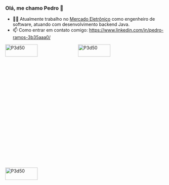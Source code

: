 ### Olá, me chamo Pedro 👋

- :man_technologist: Atualmente trabalho no <a href="https://www.me.com.br/">Mercado Eletrônico</a> como engenheiro de software, atuando com desenvolvimento backend Java.
- 📫 Como entrar em contato comigo: https://www.linkedin.com/in/pedro-ramos-3b35aaa0/
<img align="left" src="https://github-readme-stats.vercel.app/api?username=P3d50&show_icons=true&locale=en" alt="P3d50" width="45%" height="10%"/>
<img align="center" src="https://github-readme-streak-stats.herokuapp.com/?user=P3d50&" alt="P3d50" width="45%" height="10%"/>
<img align="left" src="https://github-readme-stats.vercel.app/api/top-langs?username=P3d50&show_icons=true&locale=en&layout=compact" alt="P3d50" width="45%" height="10%"/>

